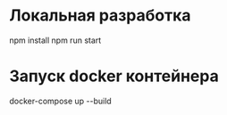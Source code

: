 # Локальная разработка
npm install
npm run start

# Запуск docker контейнера
docker-compose up --build
